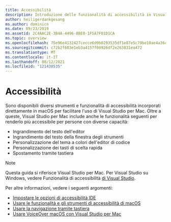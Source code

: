 ```yaml
---
title: Accessibilità
description: Introduzione delle funzionalità di accessibilità in Visual Studio per Mac e come possono essere abilitate.
author: heiligerdankgesang
ms.author: dominicn
ms.date: 09/23/2019
ms.assetid: 2C4AAC2E-3B4A-4496-8BE0-1F5A7F81D1CA
ms.topic: overview
ms.openlocfilehash: 75e96e4132427cecce6d9b0293535df1e87e5c79be10ae4a36c417abb6edee66
ms.sourcegitcommit: c72b2f603e1eb3a4157f00926df2e263831ea472
ms.translationtype: MT
ms.contentlocale: it-IT
ms.lasthandoff: 08/12/2021
ms.locfileid: "121438535"
---
```

# <a name="accessibility"></a>Accessibilità

Sono disponibili diversi strumenti e funzionalità di accessibilità incorporati direttamente in macOS per facilitare l'uso di Visual Studio per Mac.  Oltre a queste, Visual Studio per Mac include anche le funzionalità seguenti per renderlo più accessibile per persone con diverse capacità:

* Ingrandimento del testo dell'editor
* Ingrandimento del testo della finestra degli strumenti
* Personalizzazione del tema a colori dell'editor di codice
* Personalizzazione dei tasti di scelta rapida
* Spostamento tramite tastiera

> [!NOTE]
> Questa guida si riferisce Visual Studio per Mac. Per Visual Studio su Windows, vedere Funzionalità di accessibilità [di Visual Studio](/visualstudio/ide/reference/accessibility-features-of-visual-studio).

Per altre informazioni, vedere i seguenti argomenti:

* [Impostare le opzioni di accessibilità IDE](accessibility-ide-options.md)
* [Usare le funzionalità e gli strumenti di accessibilità di macOS](accessibility-macos.md)
* [Usare la navigazione tramite tastiera](accessibility-keyboard.md)
* [Usare VoiceOver macOS con Visual Studio per Mac](accessibility-voiceover.md)